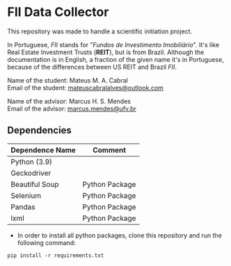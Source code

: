 # FII Data Collector

This repository was made to handle a scientific initiation project.

In Portuguese, *FII* stands for "*Fundos de Investimento Imobiliário*". It's like Real Estate Investment Trusts (**REIT**), but is from Brazil. Although the documentation is in English, a fraction of the given name it's in Portuguese, because of the differences between US REIT and Brazil *FII*.

Name of the student: Mateus M. A. Cabral  
Email of the student: mateuscabralalves@outlook.com

Name of the advisor: Marcus H. S. Mendes  
Email of the advisor: marcus.mendes@ufv.br

## Dependencies

| **Dependence Name** | **Comment**    |
|---------------------|----------------|
| Python (3.9)        |                |
| Geckodriver         |                |
| Beautiful Soup      | Python Package |
| Selenium            | Python Package |
| Pandas              | Python Package |
| lxml                | Python Package |

- In order to install all python packages, clone this repository and run the following command:

```
pip install -r requirements.txt
```
